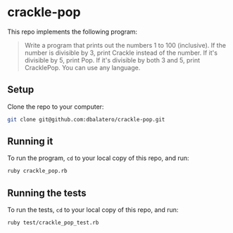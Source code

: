 # crackle-pop

This repo implements the following program:
 
> Write a program that prints out the numbers 1 to 100 (inclusive). If the
> number is divisible by 3, print Crackle instead of the number. If it's
> divisible by 5, print Pop. If it's divisible by both 3 and 5, print
> CracklePop. You can use any language.

## Setup

Clone the repo to your computer:

```bash
git clone git@github.com:dbalatero/crackle-pop.git
```

## Running it

To run the program, `cd` to your local copy of this repo, and run:

```bash
ruby crackle_pop.rb
```

## Running the tests

To run the tests, `cd` to your local copy of this repo, and run:

```bash
ruby test/crackle_pop_test.rb
```
